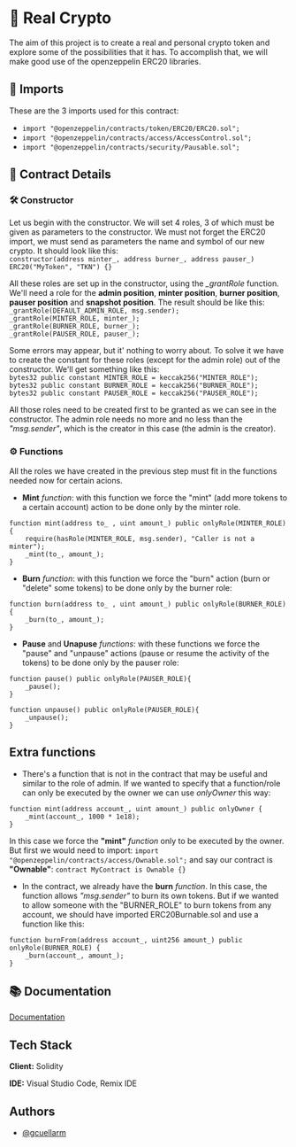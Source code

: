 # 🚀 Real Crypto

The aim of this project is to create a real and personal crypto token and explore some of the possibilities that it has. To accomplish that, we will make good use of the openzeppelin ERC20 libraries.
## 📍 Imports
These are the 3 imports used for this contract:

- ```import "@openzeppelin/contracts/token/ERC20/ERC20.sol";```
- ```import "@openzeppelin/contracts/access/AccessControl.sol";```
- ```import "@openzeppelin/contracts/security/Pausable.sol";```

## 📃 Contract Details
### 🛠️ Constructor
Let us begin with the constructor. We will set 4 roles, 3 of which must be given as parameters to the constructor. We must not forget the ERC20 import, we must send as parameters the name and symbol of our new crypto. It should look like this:  
``` constructor(address minter_, address burner_, address pauser_) ERC20("MyToken", "TKN") {} ```

All these roles are set up in the constructor, using the *_grantRole* function. We'll need a role for the **admin position**, **minter position**, **burner position**, **pauser position** and **snapshot position**. The result should be like this:  
```_grantRole(DEFAULT_ADMIN_ROLE, msg.sender);```  
```_grantRole(MINTER_ROLE, minter_); ```  
```_grantRole(BURNER_ROLE, burner_); ```  
```_grantRole(PAUSER_ROLE, pauser_);```  

Some errors may appear, but it' nothing to worry about. To solve it we have to create the constant for these roles (except for the admin role) out of the constructor. We'll get something like this:  
```bytes32 public constant MINTER_ROLE = keccak256("MINTER_ROLE");```  
```bytes32 public constant BURNER_ROLE = keccak256("BURNER_ROLE");```  
```bytes32 public constant PAUSER_ROLE = keccak256("PAUSER_ROLE");```  

All those roles need to be created first to be granted as we can see in the constructor. The admin role needs no more and no less than the *"msg.sender"*, which is the creator in this case (the admin is the creator).

### ⚙️ Functions
All the roles we have created in the previous step must fit in the functions needed now for certain acions.
- **Mint** *function*: with this function we force the "mint" (add more tokens to a certain account) action to be done only by the minter role.
``` solidity
function mint(address to_ , uint amount_) public onlyRole(MINTER_ROLE){
    require(hasRole(MINTER_ROLE, msg.sender), "Caller is not a minter");
    _mint(to_, amount_);
}
```
- **Burn** *function*: with this function we force the "burn" action (burn or "delete" some tokens) to be done only by the burner role:
``` solidity
function burn(address to_ , uint amount_) public onlyRole(BURNER_ROLE) {
    _burn(to_, amount_);
}
```
- **Pause** and **Unapuse** *functions*: with these functions we force the "pause" and "unpause" actions (pause or resume the activity of the tokens) to be done only by the pauser role:
``` solidity
function pause() public onlyRole(PAUSER_ROLE){
    _pause();
}

function unpause() public onlyRole(PAUSER_ROLE){
    _unpause();
}
```

## Extra functions

- There's a function that is not in the contract that may be useful and similar to the role of admin. If we wanted to specify that a function/role can only be executed by the owner we can use *onlyOwner* this way:
```solidity
function mint(address account_, uint amount_) public onlyOwner {
    _mint(account_, 1000 * 1e18);
}
```
In this case we force the **"mint"** *function* only to be executed by the owner. 
But first we would need to import: ```import "@openzeppelin/contracts/access/Ownable.sol";``` and say our contract is **"Ownable"**: ```contract MyContract is Ownable {}```

- In the contract, we already have the **burn** *function*. In this case, the function allows *"msg.sender"* to burn its own tokens. But if we wanted to allow someone with the "BURNER_ROLE" to burn tokens from any account, we should have imported ERC20Burnable.sol and use a function like this:
```solidity
function burnFrom(address account_, uint256 amount_) public onlyRole(BURNER_ROLE) {
    _burn(account_, amount_);
}
```
## 📚 Documentation

[Documentation](https://docs.openzeppelin.com/contracts/3.x/access-control)

## Tech Stack

**Client:** Solidity

**IDE:** Visual Studio Code, Remix IDE


## Authors

- [@gcuellarm](https://www.github.com/gcuellarm)
